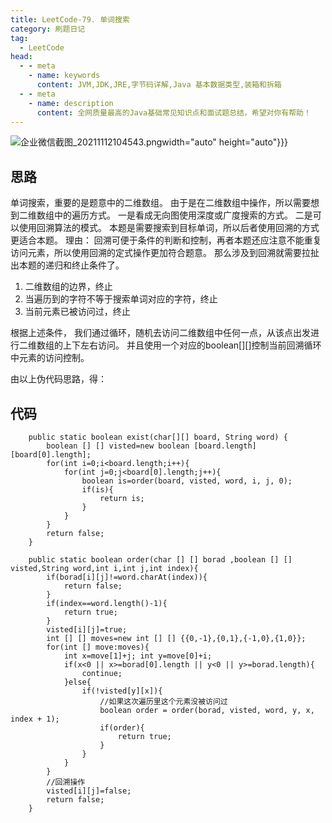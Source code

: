 ```yaml
---
title: LeetCode-79. 单词搜索
category: 刷题日记
tag:
  - LeetCode
head:
  - - meta
    - name: keywords
      content: JVM,JDK,JRE,字节码详解,Java 基本数据类型,装箱和拆箱
  - - meta
    - name: description
      content: 全网质量最高的Java基础常见知识点和面试题总结，希望对你有帮助！
---
```

![企业微信截图_20211112104543.png](https://www.leyuna.xyz/image/2021-11-12/企业微信截图_20211112104543.png)width="auto" height="auto"}}}
## 思路
单词搜索，重要的是题意中的二维数组。
由于是在二维数组中操作，所以需要想到二维数组中的遍历方式。
一是看成无向图使用深度或广度搜索的方式。
二是可以使用回溯算法的模式。
本题是需要搜索到目标单词，所以后者使用回溯的方式更适合本题。
理由：
回溯可便于条件的判断和控制，再者本题还应注意不能重复访问元素，所以使用回溯的定式操作更加符合题意。
那么涉及到回溯就需要拉扯出本题的递归和终止条件了。
1. 二维数组的边界，终止
2. 当遍历到的字符不等于搜索单词对应的字符，终止
3. 当前元素已被访问过，终止

根据上述条件，
我们通过循环，随机去访问二维数组中任何一点，从该点出发进行二维数组的上下左右访问。
并且使用一个对应的boolean[][]控制当前回溯循环中元素的访问控制。

由以上伪代码思路，得：
## 代码
```
    public static boolean exist(char[][] board, String word) {
        boolean [] [] visted=new boolean [board.length][board[0].length];
        for(int i=0;i<board.length;i++){
            for(int j=0;j<board[0].length;j++){
                boolean is=order(board, visted, word, i, j, 0);
                if(is){
                    return is;
                }
            }
        }
        return false;
    }

    public static boolean order(char [] [] borad ,boolean [] [] visted,String word,int i,int j,int index){
        if(borad[i][j]!=word.charAt(index)){
            return false;
        }
        if(index==word.length()-1){
            return true;
        }
        visted[i][j]=true;
        int [] [] moves=new int [] [] {{0,-1},{0,1},{-1,0},{1,0}};
        for(int [] move:moves){
            int x=move[1]+j; int y=move[0]+i;
            if(x<0 || x>=borad[0].length || y<0 || y>=borad.length){
                continue;
            }else{
                if(!visted[y][x]){
                    //如果这次遍历里这个元素没被访问过
                    boolean order = order(borad, visted, word, y, x, index + 1);
                    if(order){
                        return true;
                    }
                }
            }
        }
        //回溯操作
        visted[i][j]=false;
        return false;
    }
```
